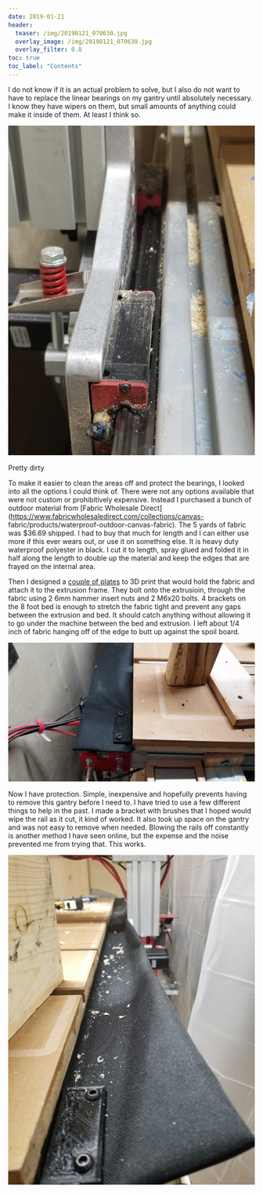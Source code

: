 ```yaml
---
date: 2019-01-21
header:
  teaser: /img/20190121_070630.jpg
  overlay_image: /img/20190121_070630.jpg
  overlay_filter: 0.8
toc: true
toc_label: "Contents"
--- 
```

I do not know if it is an actual problem to solve, but I also do not want to
have to replace the linear bearings on my gantry until absolutely necessary. I
know they have wipers on them, but small amounts of anything could make it
inside of them. At least I think so.

![Pretty dirty](/img/Bearing+Dirty.png)

Pretty dirty

To make it easier to clean the areas off and protect the bearings, I looked
into all the options I could think of. There were not any options available
that were not custom or prohibitively expensive. Instead I purchased a bunch
of outdoor material from [Fabric Wholesale
Direct](https://www.fabricwholesaledirect.com/collections/canvas-
fabric/products/waterproof-outdoor-canvas-fabric). The 5 yards of fabric was
$36.69 shipped. I had to buy that much for length and I can either use more if
this ever wears out, or use it on something else. It is heavy duty waterproof
polyester in black. I cut it to length, spray glued and folded it in half
along the length to double up the material and keep the edges that are frayed
on the internal area.

Then I designed a [couple of plates](https://a360.co/2FF01qr) to 3D print that
would hold the fabric and attach it to the extrusion frame. They bolt onto the
extrusioin, through the fabric using 2 6mm hammer insert nuts and 2 M6x20
bolts. 4 brackets on the 8 foot bed is enough to stretch the fabric tight and
prevent any gaps between the extrusion and bed. It should catch anything
without allowing it to go under the machine between the bed and extrusion. I
left about 1/4 inch of fabric hanging off of the edge to butt up against the
spoil board.

![20190121_070630.jpg](/img/20190121_070630.jpg)

Now I have protection. Simple, inexpensive and hopefully prevents having to
remove this gantry before I need to. I have tried to use a few different
things to help in the past. I made a bracket with brushes that I hoped would
wipe the rail as it cut, it kind of worked. It also took up space on the
gantry and was not easy to remove when needed. Blowing the rails off
constantly is another method I have seen online, but the expense and the noise
prevented me from trying that. This works.

![20190120_112456.jpg](/img/20190120_112456.jpg)

